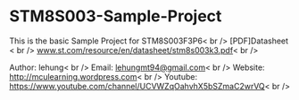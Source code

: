 # STM8S003-Sample-Project

This is the basic Sample Project for STM8S003F3P6< br />
[PDF]Datasheet < br />
www.st.com/resource/en/datasheet/stm8s003k3.pdf< br />

Author: lehung< br />
Email: lehungmt94@gmail.com< br />
Website: http://mculearning.wordpress.com< br />
Youtube: https://www.youtube.com/channel/UCVWZqOahvhX5bSZmaC2wrVQ< br />


